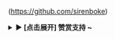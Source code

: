(https://github.com/sirenboke)
<details><summary><strong>▶ [点击展开] 赞赏支持 ~</strong></summary>

![微信赞赏](https://cdn.statically.io/gh/sirenboke/yuedy/main/img/zs-04.png)![支付宝赞赏](https://cdn.statically.io/gh/sirenboke/yuedy/main/img/zs-03.png)
  
</details>
